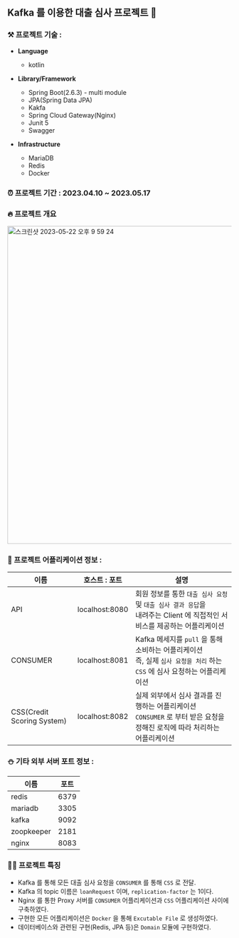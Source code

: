 ## Kafka 를 이용한 대출 심사 프로젝트  🏦

### ⚒️ 프로젝트 기술 :

- **Language**
  - kotlin
 
- **Library/Framework**
  - Spring Boot(2.6.3) - multi module
  - JPA(Spring Data JPA)
  - Kakfa
  - Spring Cloud Gateway(Nginx)
  - Junit 5
  - Swagger
 
- **Infrastructure**
  - MariaDB
  - Redis
  - Docker 

### ⏰ 프로젝트 기간 : 2023.04.10 ~ 2023.05.17

### 🔥 프로젝트 개요
  <img width="713" alt="스크린샷 2023-05-22 오후 9 59 24" src="https://github.com/choidongkuen/Loan_Judgement_Project/assets/96874318/dec0532c-dbcf-4a14-86c8-19e11d2424a7">


### 🦾 프로젝트 어플리케이션 정보 : 

| 이름 | 호스트 : 포트 | 설명 |
| -- | -- | -- |
| API | localhost:8080 | 회원 정보를 통한 `대출 심사 요청` 및 `대출 심사 결과 응답`을 <br> 내려주는 Client 에 직접적인 서비스를 제공하는 어플리케이션 |
| CONSUMER | localhost:8081 | Kafka 메세지를 `pull` 을 통해 소비하는 어플리케이션 <br> 즉, 실제 `심사 요청을 처리` 하는 `CSS` 에 심사 요청하는 어플리케이션 |
| CSS(Credit Scoring System)| localhost:8082 | 실제 외부에서 심사 결과를 진행하는 어플리케이션 <br> `CONSUMER` 로 부터 받은 요청을 정해진 로직에 따라 처리하는 어플리케이션 |

### ⛄️ 기타 외부 서버 포트 정보 : 
  | 이름 | 포트 |
  | -- | -- |
  | redis | 6379 |
  | mariadb | 3305 |
  | kafka | 9092 |
  | zoopkeeper | 2181 |
  | nginx | 8083 |

###  👨‍💻 프로젝트 특징 
  - Kafka 를 통해 모든 대출 심사 요청을 `CONSUMER` 를 통해 `CSS` 로 전달.
  - Kafka 의 topic 이름은 `loanRequest` 이며, `replication-factor` 는 1이다.
  - Nginx 를 통한 Proxy 서버를 `CONSUMER` 어플리케이션과 `CSS` 어플리케이션 사이에 구축하였다.
  - 구현한 모든 어플리케이션은 `Docker` 을 통해 `Excutable File` 로 생성하였다.
  - 데이터베이스와 관련된 구현(Redis, JPA 등)은 `Domain` 모듈에 구현하였다.

